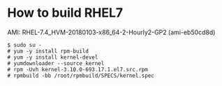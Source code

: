 # How to build RHEL7

AMI: RHEL-7.4_HVM-20180103-x86_64-2-Hourly2-GP2 (ami-eb50cd8d)

````
$ sudo su -
# yum -y install rpm-build
# yum -y install kernel-devel
# yumdownloader --source kernel
# rpm -Uvh kernel-3.10.0-693.17.1.el7.src.rpm
# rpmbuild -bb /root/rpmbuild/SPECS/kernel.spec

````